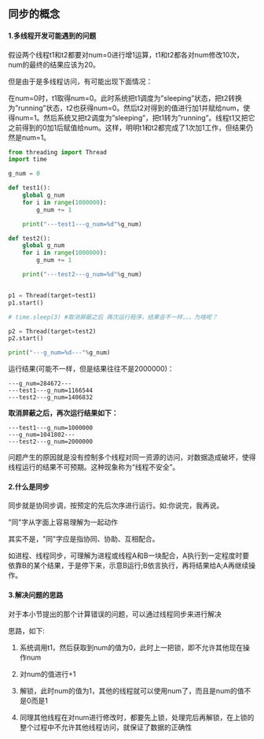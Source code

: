 ## 同步的概念

#### 1.多线程开发可能遇到的问题

假设两个线程t1和t2都要对num=0进行增1运算，t1和t2都各对num修改10次，num的最终的结果应该为20。

但是由于是多线程访问，有可能出现下面情况：

在num=0时，t1取得num=0。此时系统把t1调度为”sleeping”状态，把t2转换为”running”状态，t2也获得num=0。然后t2对得到的值进行加1并赋给num，使得num=1。然后系统又把t2调度为”sleeping”，把t1转为”running”。线程t1又把它之前得到的0加1后赋值给num。这样，明明t1和t2都完成了1次加1工作，但结果仍然是num=1。

```py
from threading import Thread
import time

g_num = 0

def test1():
    global g_num
    for i in range(1000000):
        g_num += 1

    print("---test1---g_num=%d"%g_num)

def test2():
    global g_num
    for i in range(1000000):
        g_num += 1

    print("---test2---g_num=%d"%g_num)


p1 = Thread(target=test1)
p1.start()

# time.sleep(3) #取消屏蔽之后 再次运行程序，结果会不一样，，，为啥呢？

p2 = Thread(target=test2)
p2.start()

print("---g_num=%d---"%g_num)
```
运行结果(可能不一样，但是结果往往不是2000000)：
```
---g_num=284672---
---test1---g_num=1166544
---test2---g_num=1406832
```
**取消屏蔽之后，再次运行结果如下：**
```
---test1---g_num=1000000
---g_num=1041802---
---test2---g_num=2000000
```

问题产生的原因就是没有控制多个线程对同一资源的访问，对数据造成破坏，使得线程运行的结果不可预期。这种现象称为“线程不安全”。

#### 2.什么是同步

同步就是协同步调，按预定的先后次序进行运行。如:你说完，我再说。

"同"字从字面上容易理解为一起动作

其实不是，"同"字应是指协同、协助、互相配合。

如进程、线程同步，可理解为进程或线程A和B一块配合，A执行到一定程度时要依靠B的某个结果，于是停下来，示意B运行;B依言执行，再将结果给A;A再继续操作。

#### 3.解决问题的思路

对于本小节提出的那个计算错误的问题，可以通过线程同步来进行解决

思路，如下:

1. 系统调用t1，然后获取到num的值为0，此时上一把锁，即不允许其他现在操作num

2. 对num的值进行+1

3. 解锁，此时num的值为1，其他的线程就可以使用num了，而且是num的值不是0而是1

4. 同理其他线程在对num进行修改时，都要先上锁，处理完后再解锁，在上锁的整个过程中不允许其他线程访问，就保证了数据的正确性